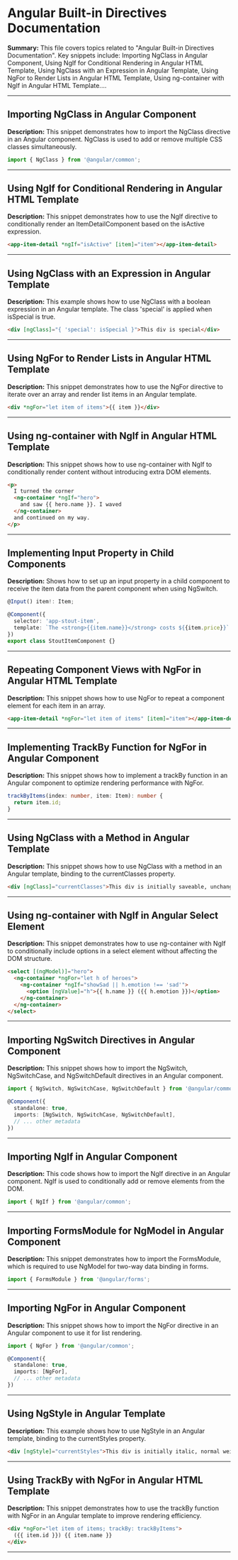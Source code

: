 # Angular Built-in Directives Documentation

**Summary:** This file covers topics related to "Angular Built-in Directives Documentation". Key snippets include: Importing NgClass in Angular Component, Using NgIf for Conditional Rendering in Angular HTML Template, Using NgClass with an Expression in Angular Template, Using NgFor to Render Lists in Angular HTML Template, Using ng-container with NgIf in Angular HTML Template....

---

## Importing NgClass in Angular Component

**Description:** This snippet demonstrates how to import the NgClass directive in an Angular component. NgClass is used to add or remove multiple CSS classes simultaneously.

```TypeScript
import { NgClass } from '@angular/common';
```

---

## Using NgIf for Conditional Rendering in Angular HTML Template

**Description:** This snippet demonstrates how to use the NgIf directive to conditionally render an ItemDetailComponent based on the isActive expression.

```html
<app-item-detail *ngIf="isActive" [item]="item"></app-item-detail>
```

---

## Using NgClass with an Expression in Angular Template

**Description:** This example shows how to use NgClass with a boolean expression in an Angular template. The class 'special' is applied when isSpecial is true.

```HTML
<div [ngClass]="{ 'special': isSpecial }">This div is special</div>
```

---

## Using NgFor to Render Lists in Angular HTML Template

**Description:** This snippet demonstrates how to use the NgFor directive to iterate over an array and render list items in an Angular template.

```html
<div *ngFor="let item of items">{{ item }}</div>
```

---

## Using ng-container with NgIf in Angular HTML Template

**Description:** This snippet shows how to use ng-container with NgIf to conditionally render content without introducing extra DOM elements.

```html
<p>
  I turned the corner
  <ng-container *ngIf="hero">
    and saw {{ hero.name }}. I waved
  </ng-container>
  and continued on my way.
</p>
```

---

## Implementing Input Property in Child Components

**Description:** Shows how to set up an input property in a child component to receive the item data from the parent component when using NgSwitch.

```typescript
@Input() item!: Item;

@Component({
  selector: 'app-stout-item',
  template: `The <strong>{{item.name}}</strong> costs ${{item.price}}`
})
export class StoutItemComponent {}
```

---

## Repeating Component Views with NgFor in Angular HTML Template

**Description:** This snippet shows how to use NgFor to repeat a component element for each item in an array.

```html
<app-item-detail *ngFor="let item of items" [item]="item"></app-item-detail>
```

---

## Implementing TrackBy Function for NgFor in Angular Component

**Description:** This snippet shows how to implement a trackBy function in an Angular component to optimize rendering performance with NgFor.

```typescript
trackByItems(index: number, item: Item): number {
  return item.id;
}
```

---

## Using NgClass with a Method in Angular Template

**Description:** This snippet shows how to use NgClass with a method in an Angular template, binding to the currentClasses property.

```HTML
<div [ngClass]="currentClasses">This div is initially saveable, unchanged, and special.</div>
```

---

## Using ng-container with NgIf in Angular Select Element

**Description:** This snippet demonstrates how to use ng-container with NgIf to conditionally include options in a select element without affecting the DOM structure.

```html
<select [(ngModel)]="hero">
  <ng-container *ngFor="let h of heroes">
    <ng-container *ngIf="showSad || h.emotion !== 'sad'">
      <option [ngValue]="h">{{ h.name }} ({{ h.emotion }})</option>
    </ng-container>
  </ng-container>
</select>
```

---

## Importing NgSwitch Directives in Angular Component

**Description:** This snippet shows how to import the NgSwitch, NgSwitchCase, and NgSwitchDefault directives in an Angular component.

```typescript
import { NgSwitch, NgSwitchCase, NgSwitchDefault } from '@angular/common';

@Component({
  standalone: true,
  imports: [NgSwitch, NgSwitchCase, NgSwitchDefault],
  // ... other metadata
})
```

---

## Importing NgIf in Angular Component

**Description:** This code shows how to import the NgIf directive in an Angular component. NgIf is used to conditionally add or remove elements from the DOM.

```TypeScript
import { NgIf } from '@angular/common';
```

---

## Importing FormsModule for NgModel in Angular Component

**Description:** This snippet demonstrates how to import the FormsModule, which is required to use NgModel for two-way data binding in forms.

```TypeScript
import { FormsModule } from '@angular/forms';
```

---

## Importing NgFor in Angular Component

**Description:** This snippet shows how to import the NgFor directive in an Angular component to use it for list rendering.

```typescript
import { NgFor } from '@angular/common';

@Component({
  standalone: true,
  imports: [NgFor],
  // ... other metadata
})
```

---

## Using NgStyle in Angular Template

**Description:** This example shows how to use NgStyle in an Angular template, binding to the currentStyles property.

```HTML
<div [ngStyle]="currentStyles">This div is initially italic, normal weight, and extra large.</div>
```

---

## Using TrackBy with NgFor in Angular HTML Template

**Description:** This snippet demonstrates how to use the trackBy function with NgFor in an Angular template to improve rendering efficiency.

```html
<div *ngFor="let item of items; trackBy: trackByItems">
  ({{ item.id }}) {{ item.name }}
</div>
```

---